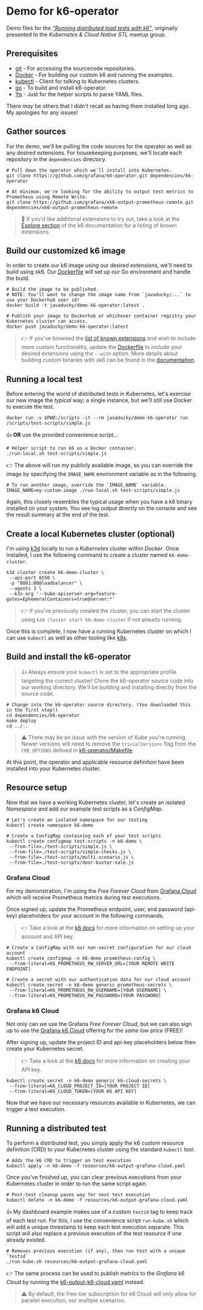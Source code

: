 # Demo for k6-operator
Demo files for the [_"Running distributed load tests with k6"_](https://www.meetup.com/kubernetes-cloud-native-stl/events/288633674/), 
originally presented to the _Kubernetes & Cloud Native STL_ meetup group.

## Prerequisites
* [git](https://git-scm.com/) - For accessing the sourcecode repositories.
* [Docker](https://docs.docker.com/get-docker/) - For building our custom k6 and running the examples.
* [kubectl](https://kubernetes.io/releases/download/#kubectl) - Client for talking to Kubernetes clusters.
* [go](https://go.dev/doc/install) - To build and install k6-operator.
* [Yq](https://mikefarah.gitbook.io/yq/) - Just for the helper scripts to parse YAML files.

There _may_ be others that I didn't recall as having them installed long ago. My apologies for any issues!

## Gather sources
For the demo, we'll be pulling the code sources for the operator as well as any desired extensions. For housekeeping
purposes, we'll locate each repository in the `dependencies` directory.

```shell
# Pull down the operator which we'll install into Kubernetes.
git clone https://github.com/grafana/k6-operator.git dependencies/k6-operator

# At minimum, we're looking for the ability to output test metrics to Prometheus using Remote Write.
git clone https://github.com/grafana/xk6-output-prometheus-remote.git dependencies/xk6-output-prometheus-remote
```

> :bookmark: If you'd like additional extensions to try out, take a look at the [Explore section](https://k6.io/docs/extensions/getting-started/explore/)
> of the k6 documentation for a listing of known extensions.


## Build our customized k6 image
In order to create our k6 image using our desired extensions, we'll need to build using xk6. Our [Dockerfile](Dockerfile) will 
set up our Go environment and handle the build. 

```shell
# Build the image to be published.
# NOTE: You'll want to change the image name from `javaducky/...` to use your Dockerhub user id!
docker build -t javaducky/demo-k6-operator:latest .

# Publish your image to Dockerhub or whichever container registry your Kubernetes cluster can access.
docker push javaducky/demo-k6-operator:latest
```
> :point_right: If you've browsed the [list of known extensions](https://k6.io/docs/extensions/getting-started/explore/) and wish
> to include more custom functionality, update the [Dockerfile](Dockerfile#L14-L16) to include your desired extensions using the `--with`
> option. More details about building custom binaries with xk6 can be found in the [documentation](https://k6.io/docs/extensions/guides/build-a-k6-binary-with-extensions/).


## Running a local test
Before entering the world of distributed tests in Kubernetes, let's exercise our new image the _typical_ way; a single
instance, but we'll still use Docker to execute the test.

```shell
docker run -v $PWD:/scripts -it --rm javaducky/demo-k6-operator run /scripts/test-scripts/simple.js
```
:thumbsup: **OR** use the provided convenience script...
```shell
# Helper script to run k6 as a Docker container.
./run-local.sh test-scripts/simple.js
```
:point_right: The above will run _my_ publicly available image, so you can override the image by specifying the `IMAGE_NAME`
environment variable as in the following.
```shell
# To run another image, override the `IMAGE_NAME` variable.
IMAGE_NAME=my-custom-image ./run-local.sh test-scripts/simple.js
```

Again, this closely resembles the typical usage when you have a k6 binary installed on your system. You see log output
directly on the console and see the result summary at the end of the test.


## Create a local Kubernetes cluster (optional)
I'm using [k3d](https://k3d.io/) locally to run a _Kubernetes_ cluster within _Docker_. Once installed, I use 
the following command to create a cluster named `k6-demo-cluster`.

```shell
k3d cluster create k6-demo-cluster \
 --api-port 6550 \
 -p "8081:80@loadbalancer" \
 --agents 3 \
 --k3s-arg '--kube-apiserver-arg=feature-gates=EphemeralContainers=true@server:*'
```
> :point_right: If you've previously created the cluster, you can start the cluster using `k3d cluster start k6-demo-cluster`
> if not already running.

Once this is complete, I now have a running Kubernetes cluster on which I can use `kubectl` as well as other tooling 
like [k9s](https://k9scli.io/).


## Build and install the k6-operator
> :thumbsup: Always ensure your `kubectl` is set to the appropriate profile targeting the correct cluster!
Clone the k6-operator source code into our working directory. We'll be building and installing directly from the source code.

```shell
# Change into the k6-operator source directory. (You downloaded this in the first step!)
cd dependencies/k6-operator
make deploy
cd ../..

```
> :warning: There may be an issue with the version of Kube you're running. Newer versions will need to remove
> the `trivialVersions` flag from the `CRD_OPTIONS` defined in [k6-operator/Makefile](https://github.com/grafana/k6-operator/blob/main/Makefile#L21).

At this point, the operator and applicable resource definition have been installed into your Kubernetes cluster.


## Resource setup
Now that we have a working Kubernetes cluster, let's create an isolated _Namespace_ and add our
example test scripts as a _ConfigMap_.

```shell
# Let's create an isolated namespace for our testing
kubectl create namespace k6-demo

# Create a ConfigMap containing each of your test scripts
kubectl create configmap test-scripts -n k6-demo \
 --from-file=./test-scripts/simple.js \
 --from-file=./test-scripts/simple-checks.js \
 --from-file=./test-scripts/multi-scenario.js \
 --from-file=./test-scripts/door-buster-sale.js
```

### Grafana Cloud
For my demonstration, I'm using the _Free Forever Cloud_ from [Grafana Cloud](https://grafana.com/products/cloud/)
which will receive Prometheus metrics during test executions. 

Once signed up, update the Prometheus endpoint, user, and password (api-key) placeholders for your account in the
following commands.

> :point_right: Take a look at the [k6 docs](https://k6.io/docs/results-output/real-time/grafana-cloud/) for more information on setting up your account and API key.

```shell
# Create a ConfigMap with our non-secret configuration for our cloud account
kubectl create configmap -n k6-demo prometheus-config \
 --from-literal=K6_PROMETHEUS_RW_SERVER_URL=[YOUR REMOTE WRITE ENDPOINT]

# Create a secret with our authentication data for our cloud account
kubectl create secret -n k6-demo generic prometheus-secrets \
 --from-literal=K6_PROMETHEUS_RW_USERNAME=[YOUR USERNAME] \
 --from-literal=K6_PROMETHEUS_RW_PASSWORD=[YOUR PASSWORD] 
```

### Grafana k6 Cloud
Not only can we use the Grafana _Free Forever Cloud_, but we can also sign up to use the 
[Grafana k6 Cloud](https://app.k6.io/account/register) offering for the _same low price_ (FREE)! 

After signing up, update the project ID and api-key placeholders below then create your 
Kubernetes secret.

> :point_right: Take a look at the [k6 docs](https://k6.io/docs/cloud/integrations/token/#organization-api-token) for more information on creating your API key.

```shell
kubectl create secret -n k6-demo generic k6-cloud-secrets \
 --from-literal=K6_CLOUD_PROJECT_ID=[YOUR PROJECT ID]
 --from-literal=K6_CLOUD_TOKEN=[YOUR K6 API KEY]
```

Now that we have our necessary resources available in Kubernetes, we can trigger a test execution.


## Running a distributed test
To perform a distributed test, you simply apply the k6 custom resource definition (CRD) to your
Kubernetes cluster using the standard `kubectl` tool.

```shell
# Adds the k6 CRD to trigger an test execution
kubectl apply -n k6-demo -f resources/k6-output-grafana-cloud.yaml
```
Once you've finished up, you can clear previous executions from your Kubernetes cluster in order
to run the same script again.
```shell
# Post-test cleanup paves way for next test execution
kubectl delete -n k6-demo -f resources/k6-output-grafana-cloud.yaml
```
:thumbsup: My dashboard example makes use of a custom `testid` tag to keep track of each test run.
For this, I use the convenience script `run-kube.sh` which will add a unique timestamp to keep
each test execution separate. This script will also replace a previous execution of the test resource
if one already existed.
```shell
# Removes previous execution (if any), then run test with a unique `testid`
./run-kube.sh resources/k6-output-grafana-cloud.yaml
```
:point_right: The same process can be used to publish metrics to the _Grafana k6 Cloud_ by running 
the [k6-output-k6-cloud.yaml](resources/k6-output-k6-cloud.yaml) instead.

> :warning: By default, the free-tier subscription for k6 Cloud will only allow for parallel execution,
> nor multiple scenarios.
